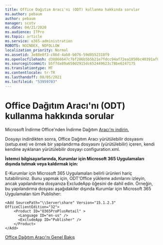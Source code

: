 ```yaml
---
title: Office Dağıtım Aracı'nı (ODT) kullanma hakkında sorular
ms.author: pebaum
author: pebaum
manager: scotv
ms.date: 04/21/2020
ms.audience: ITPro
ms.topic: article
ms.service: o365-administration
ROBOTS: NOINDEX, NOFOLLOW
localization_priority: Normal
ms.assetid: 3e88e0f3-c86d-4ab8-b076-59d0552318f9
ms.openlocfilehash: d38866647c7bf286b5b5b21e7fdcc94af72ea1850bc40391af077aa230b8b4fd
ms.sourcegitcommit: b5f7da89a650d2915dc652449623c78be6247175
ms.translationtype: MT
ms.contentlocale: tr-TR
ms.lasthandoff: 08/05/2021
ms.locfileid: "53959703"
---
```

# <a name="questions-about-how-to-use-the-office-deployment-tool-odt"></a>Office Dağıtım Aracı'nı (ODT) kullanma hakkında sorular

Microsoft İndirme Office'nden İndirme Dağıtım [Aracı'nı indirin.](https://go.microsoft.com/fwlink/p/?LinkID=626065)
  
Dosyayı indirdikten sonra, Office Dağıtım Aracı yürütülebilir dosyasını (setup.exe) ve örnek bir yapılandırma dosyasını (yürütülebilir) içeren, kendi kendine ayıklanan yürütülebilir dosyayı configuration.xml.
  
 **İstemci bilgisayarlarında, Kurumlar için Microsoft 365 Uygulamaları dışında tutmak veya kaldırmak için:**
  
E-Kurumlar için Microsoft 365 Uygulamaları belirli ürünleri hariç tutabilirsiniz. Bunu yapmak için, ODT'Office yükleme adımlarını izleyin, ancak yapılandırma dosyanıza ExcludeApp öğesini de dahil edin. Örneğin, bu yapılandırma dosyası aşağıdakiler dışında Kurumlar için Microsoft 365 Uygulamaları tüm Publisher:
  
```
<Add SourcePath="\\Server\share" Version="15.1.2.3" OfficeClientEdition="32">
    <Product ID="O365ProPlusRetail" >
      <Language ID="en-us" />
      <ExcludeApp ID="Publisher" />
    </Product>
</Add>
```

[Office Dağıtım Aracı'nı Genel Bakış](https://docs.microsoft.com/deployoffice/overview-office-deployment-tool)
  

